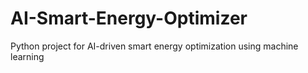 # AI-Smart-Energy-Optimizer
Python project for AI-driven smart energy optimization using machine learning
